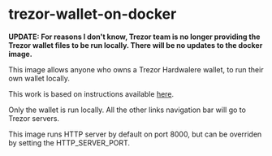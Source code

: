 # trezor-wallet-on-docker

**UPDATE: For reasons I don't know, Trezor team is no longer providing the Trezor wallet files to be run locally. There will be no updates to the docker image.**

This image allows anyone who owns a Trezor Hardwalere wallet, to run their own wallet locally.

This work is based on instructions available [here](https://wiki.trezor.io/User_manual:Running_a_local_instance_of_Trezor_Wallet).

Only the wallet is run locally. All the other links navigation bar will go to Trezor servers.

This image runs HTTP server by default on port 8000, but can be overriden by setting the HTTP_SERVER_PORT.
